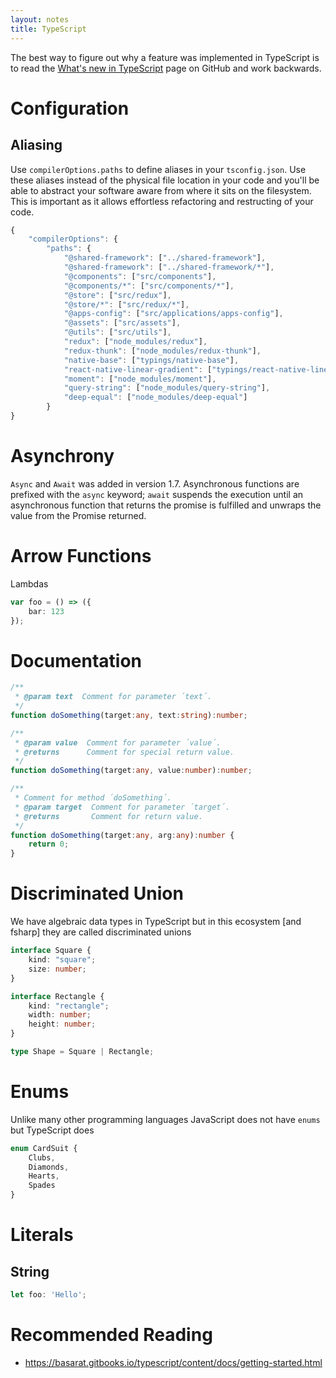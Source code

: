 ```yaml
---
layout: notes
title: TypeScript
---
```


The best way to figure out why a feature was implemented in TypeScript is to read the [What's new in TypeScript](https://github.com/Microsoft/TypeScript/wiki/What%27s-new-in-TypeScript) page on GitHub and work backwards.

# Configuration

## Aliasing

Use `compilerOptions.paths` to define aliases in your `tsconfig.json`. Use these aliases instead of the physical file location in your code and you'll be able to abstract your software aware from where it sits on the filesystem. This is important as it allows effortless refactoring and restructing of your code.

```js
{
    "compilerOptions": {
        "paths": {
            "@shared-framework": ["../shared-framework"],
            "@shared-framework": ["../shared-framework/*"],
            "@components": ["src/components"],
            "@components/*": ["src/components/*"],
            "@store": ["src/redux"],
            "@store/*": ["src/redux/*"],
            "@apps-config": ["src/applications/apps-config"],
            "@assets": ["src/assets"],
            "@utils": ["src/utils"],
            "redux": ["node_modules/redux"],
            "redux-thunk": ["node_modules/redux-thunk"],
            "native-base": ["typings/native-base"],
            "react-native-linear-gradient": ["typings/react-native-linear-gradient"],
            "moment": ["node_modules/moment"],
            "query-string": ["node_modules/query-string"],
            "deep-equal": ["node_modules/deep-equal"]
        }
}
```



# Asynchrony

`Async` and `Await` was added in version 1.7. Asynchronous functions are prefixed with the `async` keyword; `await` suspends the execution until an asynchronous function that returns the promise is fulfilled and unwraps the value from the Promise returned.

# Arrow Functions

Lambdas

```ts
var foo = () => ({
    bar: 123
});
```

# Documentation

```ts
/**
 * @param text  Comment for parameter ´text´.
 */
function doSomething(target:any, text:string):number;

/**
 * @param value  Comment for parameter ´value´.
 * @returns      Comment for special return value.
 */
function doSomething(target:any, value:number):number;

/**
 * Comment for method ´doSomething´.
 * @param target  Comment for parameter ´target´.
 * @returns       Comment for return value.
 */
function doSomething(target:any, arg:any):number {
    return 0;
}
```

# Discriminated Union

We have algebraic data types in TypeScript but in this ecosystem [and fsharp] they are called discriminated unions

```ts
interface Square {
    kind: "square";
    size: number;
}

interface Rectangle {
    kind: "rectangle";
    width: number;
    height: number;
}

type Shape = Square | Rectangle;
```

# Enums

Unlike many other programming languages JavaScript does not have `enums` but TypeScript does

```ts
enum CardSuit {
    Clubs,
    Diamonds,
    Hearts,
    Spades
}
```
# Literals

## String

```ts
let foo: 'Hello';
```

# Recommended Reading
* https://basarat.gitbooks.io/typescript/content/docs/getting-started.html
